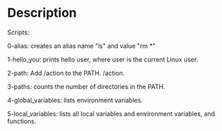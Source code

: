 # Description
Scripts:

0-alias: creates an alias name "ls" and value "rm *"

1-hello_you: prints hello user, where user is the current Linux user.

2-path: Add /action to the PATH. /action.

3-paths: counts the number of directories in the PATH.

4-global_variables: lists environment variables.

5-local_variables: lists all local variables and environment variables, and functions.

